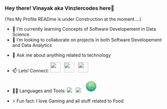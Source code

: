 ### Hey there! Vinayak aka Vinzlercodes here👋
(Yes My Profile READme is under Construction at the moment....)
<!-- - 🔭 I’m currently working on ... -->
- 🌱 I’m currently learning Concepts of Software Developement in Data Science. 
- 👯 I’m looking to collaborate on projects in both Software Developement and Data Analytics
<!-- - 🤔 I’m looking for help with ... -->
- 💬 Ask me about anything related to technology 
- 📫 Lets! Connect:  [<img height="32" width="32" src="https://cdn.jsdelivr.net/npm/simple-icons@v4/icons/instagram.svg" />](https://www.instagram.com/invites/contact/?utm_source=ig_contact_invite&utm_medium=user_email&utm_content=i603x5) &nbsp; [<img height="32" width="32" src="https://cdn.jsdelivr.net/npm/simple-icons@v4/icons/linkedin.svg" />](linkedin.com/in/vinayak-sengupta-022a86bb) &nbsp; [<img height="32" width="32" src="https://cdn.jsdelivr.net/npm/simple-icons@v4/icons/gmail.svg" />](vinayak.sengupta@gmail.com)

- :man_technologist: Languages and Tools: <img src="https://cdn.jsdelivr.net/npm/programming-languages-logos/src/java/java.png" height="40"> &nbsp; <img src="https://cdn.jsdelivr.net/npm/programming-languages-logos/src/python/python.png" height="40"> &nbsp; <img src="https://raw.githubusercontent.com/github/explore/80688e429a7d4ef2fca1e82350fe8e3517d3494d/topics/atom/atom.png" height="40">
- ⚡ Fun fact: I love Gaming and all stuff related to Food
